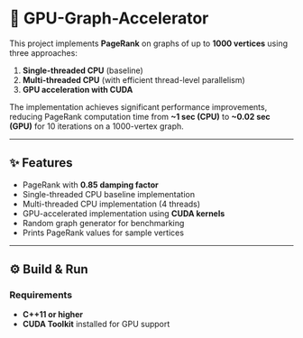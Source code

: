 # 🚀 GPU-Graph-Accelerator

This project implements **PageRank** on graphs of up to **1000 vertices** using three approaches:
1. **Single-threaded CPU** (baseline)  
2. **Multi-threaded CPU** (with efficient thread-level parallelism)  
3. **GPU acceleration with CUDA**  

The implementation achieves significant performance improvements, reducing PageRank computation time from **~1 sec (CPU)** to **~0.02 sec (GPU)** for 10 iterations on a 1000-vertex graph.

---

## ✨ Features
- PageRank with **0.85 damping factor**  
- Single-threaded CPU baseline implementation  
- Multi-threaded CPU implementation (4 threads)  
- GPU-accelerated implementation using **CUDA kernels**  
- Random graph generator for benchmarking  
- Prints PageRank values for sample vertices  

---

## ⚙️ Build & Run

### Requirements
- **C++11 or higher**  
- **CUDA Toolkit** installed for GPU support  
